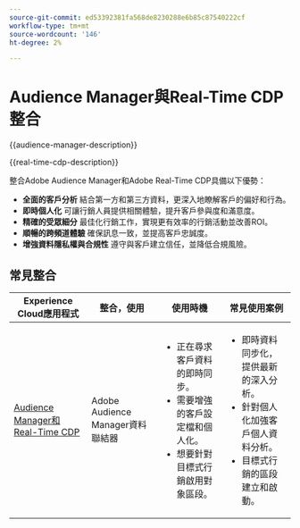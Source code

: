```yaml
---
source-git-commit: ed53392381fa568de8230288e6b85c87540222cf
workflow-type: tm+mt
source-wordcount: '146'
ht-degree: 2%

---
```



# Audience Manager與Real-Time CDP整合

{{audience-manager-description}}

{{real-time-cdp-description}}

整合Adobe Audience Manager和Adobe Real-Time CDP具備以下優勢：

+ **全面的客戶分析** 結合第一方和第三方資料，更深入地瞭解客戶的偏好和行為。
+ **即時個人化** 可讓行銷人員提供相關體驗，提升客戶參與度和滿意度。
+ **精確的受眾細分** 最佳化行銷工作，實現更有效率的行銷活動並改善ROI。
+ **順暢的跨頻道體驗** 確保訊息一致，並提高客戶忠誠度。
+ **增強資料隱私權與合規性** 遵守與客戶建立信任，並降低合規風險。

## 常見整合

<table>
    <thead>
        <tr>
            <th>Experience Cloud應用程式</th>
            <th>整合，使用</th>
            <th>使用時機</th>
            <th>常見使用案例</th>
        </tr>
    </thead>
    <tbody>
        <tr>
            <td>
                <a href="/docs/platform-learn/tutorials/sources/ingest-data-from-aam.html?lang=en" target="_blank" rel="noreferrer">Audience Manager和Real-Time CDP</a>
            </td>
            <td>Adobe Audience Manager資料聯結器</td>
            <td>
                <ul>
                    <li>正在尋求客戶資料的即時同步。</li>
                    <li>需要增強的客戶設定檔和個人化。</li>
                    <li>想要針對目標式行銷啟用對象區段。</li>
                </ul>
            </td>
            <td>
                <ul>
                    <li>即時資料同步化，提供最新的深入分析。</li>
                    <li>針對個人化加強客戶個人資料分析。</li>
                    <li>目標式行銷的區段建立和啟動。</li>
                </ul>
            </td>
        </tr>
    </tbody>
</table>
